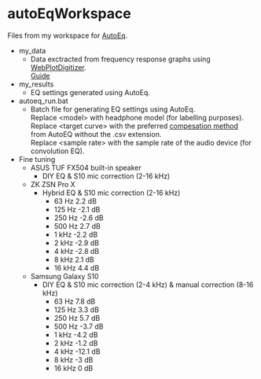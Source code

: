 # autoEqWorkspace
Files from my workspace for [AutoEq](https://github.com/jaakkopasanen/AutoEq).

- my_data
  - Data exctracted from frequency response graphs using [WebPlotDigitizer](https://apps.automeris.io/wpd/). </br>
    [Guide](https://medium.com/@jaakkopasanen/make-your-headphones-sound-supreme-1cbd567832a9)
- my_results
  - EQ settings generated using AutoEq.
- autoeq_run.bat
  - Batch file for generating EQ settings using AutoEq. </br>
    Replace \<model\> with headphone model (for labelling purposes). </br>
    Replace \<target curve\> with the preferred [compesation method](https://github.com/jaakkopasanen/AutoEq/tree/master/compensation) from AutoEQ without the .csv extension.</br>
    Replace \<sample rate\> with the sample rate of the audio device (for convolution EQ).
- Fine tuning
  - ASUS TUF FX504 built-in speaker
    - DIY EQ & S10 mic correction (2-16 kHz)
  - ZK ZSN Pro X
    - Hybrid EQ & S10 mic correction (2-16 kHz)
      - 63 Hz 2.2 dB
      - 125 Hz -2.1 dB
      - 250 Hz -2.6 dB
      - 500 Hz 2.7 dB
      - 1 kHz -2.2 dB
      - 2 kHz -2.9 dB
      - 4 kHz -2.8 dB
      - 8 kHz 2.1 dB
      - 16 kHz 4.4 dB
  - Samsung Galaxy S10
    - DIY EQ & S10 mic correction (2-4 kHz) & manual correction (8-16 kHz)
      - 63 Hz 7.8 dB
      - 125 Hz 3.3 dB
      - 250 Hz 5.7 dB
      - 500 Hz -3.7 dB
      - 1 kHz -4.2 dB
      - 2 kHz -1.2 dB
      - 4 kHz -12.1 dB
      - 8 kHz -3 dB
      - 16 kHz 0 dB
